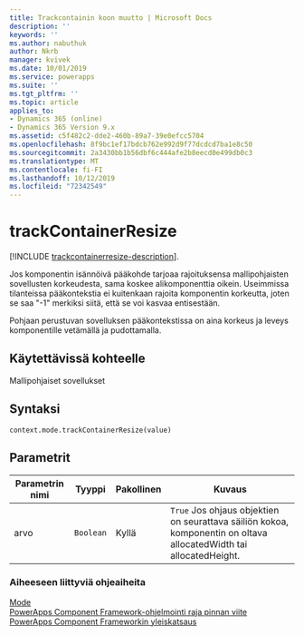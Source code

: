 ```yaml
---
title: Trackcontainin koon muutto | Microsoft Docs
description: ''
keywords: ''
ms.author: nabuthuk
author: Nkrb
manager: kvivek
ms.date: 10/01/2019
ms.service: powerapps
ms.suite: ''
ms.tgt_pltfrm: ''
ms.topic: article
applies_to:
- Dynamics 365 (online)
- Dynamics 365 Version 9.x
ms.assetid: c5f482c2-dde2-460b-89a7-39e0efcc5704
ms.openlocfilehash: 8f9bc1ef17bdcb762e992d9f77dcdcd7ba1e8c50
ms.sourcegitcommit: 2a3430bb1b56dbf6c444afe2b8eecd0e499db0c3
ms.translationtype: MT
ms.contentlocale: fi-FI
ms.lasthandoff: 10/12/2019
ms.locfileid: "72342549"
---
```

# <a name="trackcontainerresize"></a>trackContainerResize

[!INCLUDE [trackcontainerresize-description](includes/trackcontainerresize-description.md)].

Jos komponentin isännöivä pääkohde tarjoaa rajoituksensa mallipohjaisten sovellusten korkeudesta, sama koskee alikomponenttia oikein. Useimmissa tilanteissa pääkontekstia ei kuitenkaan rajoita komponentin korkeutta, joten se saa "-1" merkiksi siitä, että se voi kasvaa entisestään.

Pohjaan perustuvan sovelluksen pääkontekstissa on aina korkeus ja leveys komponentille vetämällä ja pudottamalla.

## <a name="available-for"></a>Käytettävissä kohteelle 

Mallipohjaiset sovellukset

## <a name="syntax"></a>Syntaksi

`context.mode.trackContainerResize(value)`

## <a name="parameters"></a>Parametrit

| Parametrin nimi|Tyyppi|Pakollinen|Kuvaus|
| ------------- |----|--------|-----------|
|arvo|`Boolean`|Kyllä|`True` Jos ohjaus objektien on seurattava säiliön kokoa, komponentin on oltava allocatedWidth tai allocatedHeight.|


### <a name="related-topics"></a>Aiheeseen liittyviä ohjeaiheita

[Mode](../mode.md)<br/>
[PowerApps Component Framework-ohjelmointi raja pinnan viite](../../reference/index.md)<br/>
[PowerApps Component Frameworkin yleiskatsaus](../../overview.md)
